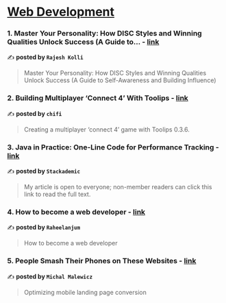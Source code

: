 
<h1><a href=https://medium.com/tag/web-development/recommended target="_blank" rel="noopener noreferrer">Web Development</a></h1>
<h3>1. Master Your Personality: How DISC Styles and Winning Qualities Unlock Success
(A Guide to… - <a href="https://medium.com/@rajeshkoli9390/master-your-personality-how-disc-styles-and-winning-qualities-unlock-success-a-guide-to-b0a36f85c644" target="_blank" rel="noopener noreferrer">link</a></h3>

✍️ **posted by `Rajesh Kolli`**

<blockquote>Master Your Personality: How DISC Styles and Winning Qualities Unlock Success
(A Guide to Self-Awareness and Building Influence)</blockquote>

<h3>2. Building Multiplayer ‘Connect 4’ With Toolips - <a href="https://medium.com/chifi-media/building-multiplayer-connect-4-with-toolips-c985bf3f8eff" target="_blank" rel="noopener noreferrer">link</a></h3>

✍️ **posted by `chifi`**

<blockquote>Creating a multiplayer ‘connect 4’ game with Toolips 0.3.6.</blockquote>

<h3>3. Java in Practice: One-Line Code for Performance Tracking - <a href="https://medium.com/stackademic/java-in-practice-one-line-code-for-performance-tracking-aa6a431faba0" target="_blank" rel="noopener noreferrer">link</a></h3>

✍️ **posted by `Stackademic`**

<blockquote>My article is open to everyone; non-member readers can click this link to read the full text.</blockquote>

<h3>4. How to become a web developer - <a href="https://medium.com/@raheelanjum151/how-to-become-a-web-developer-01861dc4e2ae" target="_blank" rel="noopener noreferrer">link</a></h3>

✍️ **posted by `Raheelanjum`**

<blockquote>How to become a web developer</blockquote>

<h3>5. People Smash Their Phones on These Websites - <a href="https://medium.com/@michalmalewicz/people-smash-their-phones-on-these-websites-9d00d36e0555" target="_blank" rel="noopener noreferrer">link</a></h3>

✍️ **posted by `Michal Malewicz`**

<blockquote>Optimizing mobile landing page conversion</blockquote>


